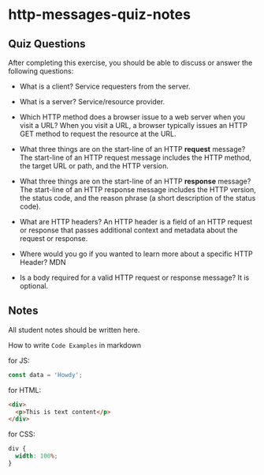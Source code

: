 # http-messages-quiz-notes

## Quiz Questions

After completing this exercise, you should be able to discuss or answer the following questions:

- What is a client?
  Service requesters from the server.

- What is a server?
  Service/resource provider.

- Which HTTP method does a browser issue to a web server when you visit a URL?
  When you visit a URL, a browser typically issues an HTTP GET method to request the resource at the URL.

- What three things are on the start-line of an HTTP **request** message?
  The start-line of an HTTP request message includes the HTTP method, the target URL or path, and the HTTP version.

- What three things are on the start-line of an HTTP **response** message?
  The start-line of an HTTP response message includes the HTTP version, the status code, and the reason phrase (a short description of the status code).

- What are HTTP headers?
  An HTTP header is a field of an HTTP request or response that passes additional context and metadata about the request or response.

- Where would you go if you wanted to learn more about a specific HTTP Header?
  MDN

- Is a body required for a valid HTTP request or response message?
  It is optional.

## Notes

All student notes should be written here.

How to write `Code Examples` in markdown

for JS:

```javascript
const data = 'Howdy';
```

for HTML:

```html
<div>
  <p>This is text content</p>
</div>
```

for CSS:

```css
div {
  width: 100%;
}
```
